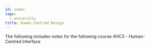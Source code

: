 ```yaml
---
id: index
tags:
  - university
title: Human Centred Design
---
```


The following includes notes for the following course 4HC3 - Human-Centred Interface
